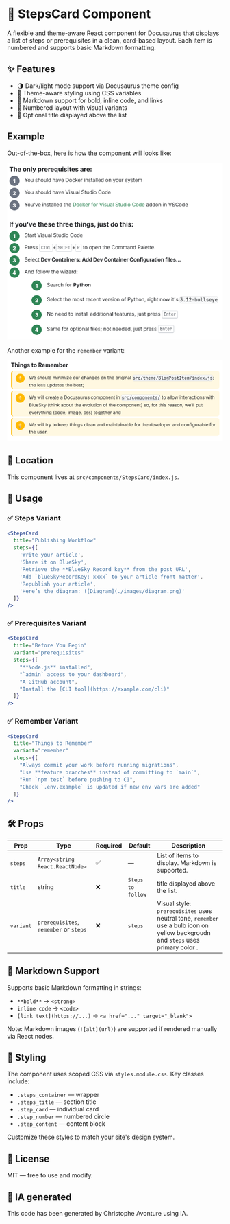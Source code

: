 # 🧭 StepsCard Component

A flexible and theme-aware React component for Docusaurus that displays a list of steps or prerequisites in a clean, card-based layout. Each item is numbered and supports basic Markdown formatting.

## ✨ Features

* 🌗 Dark/light mode support via Docusaurus theme config
* 🎨 Theme-aware styling using CSS variables
* 📝 Markdown support for bold, inline code, and links
* 🔢 Numbered layout with visual variants
* 🧩 Optional title displayed above the list

## Example

Out-of-the-box, here is how the component will looks like:

![Example](sample.png)

Another example for the `remember` variant:

![Remember variant](remember.png)

## 📁 Location

This component lives at `src/components/StepsCard/index.js`.

## 🚀 Usage

### ✅ Steps Variant

```jsx
<StepsCard
  title="Publishing Workflow"
  steps={[
    'Write your article',
    'Share it on BlueSky',
    'Retrieve the **BlueSky Record key** from the post URL',
    'Add `blueSkyRecordKey: xxxx` to your article front matter',
    'Republish your article',
    'Here’s the diagram: ![Diagram](./images/diagram.png)'
  ]}
/>
```

### ✅ Prerequisites Variant

```jsx
<StepsCard
  title="Before You Begin"
  variant="prerequisites"
  steps={[
    "**Node.js** installed",
    "`admin` access to your dashboard",
    "A GitHub account",
    "Install the [CLI tool](https://example.com/cli)"
  ]}
/>
```

### ✅ Remember Variant

```jsx
<StepsCard
  title="Things to Remember"
  variant="remember"
  steps={[
    "Always commit your work before running migrations",
    "Use **feature branches** instead of committing to `main`",
    "Run `npm test` before pushing to CI",
    "Check `.env.example` is updated if new env vars are added"
  ]}
/>
```

## 🛠 Props

| Prop | Type | Required | Default | Description |
| --- | --- | --- | --- | --- |
| `steps` | `Array<string React.ReactNode>` | ✅ | — | List of items to display. Markdown is supported. |
| `title` | string | ❌ | `Steps to follow` | title displayed above the list. |
| `variant` | `prerequisites`, `remember` or `steps` | ❌ | `steps` | Visual style: `prerequisites` uses neutral tone, `remember` use a bulb icon on yellow backgroudn and `steps` uses primary color . |

## 🧪 Markdown Support

Supports basic Markdown formatting in strings:

* `**bold**` → `<strong>`
* `inline code` → `<code>`
* `[link text](https://...)` → `<a href="..." target="_blank">`

Note: Markdown images (`![alt](url)`) are supported if rendered manually via React nodes.

## 🎨 Styling

The component uses scoped CSS via `styles.module.css`. Key classes include:

* `.steps_container` — wrapper
* `.steps_title` — section title
* `.step_card` — individual card
* `.step_number` — numbered circle
* `.step_content` — content block

Customize these styles to match your site's design system.

## 📄 License

MIT — free to use and modify.

## 💬 IA generated

This code has been generated by Christophe Avonture using IA.
